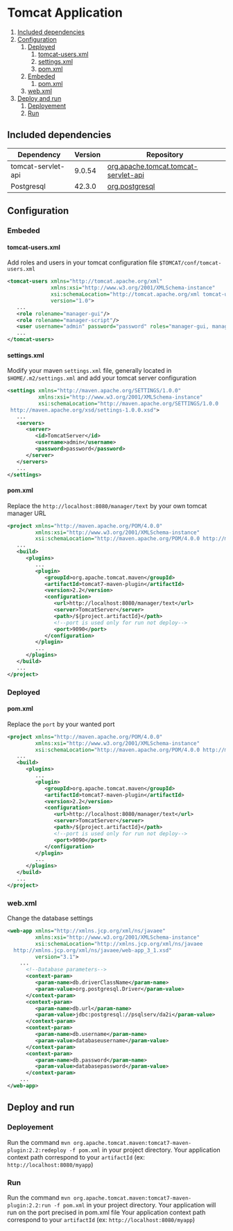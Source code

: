# Tomcat Application

1. [Included dependencies](#included-dependencies)
2. [Configuration](#configuration)
   1. [Deployed](#deployed)
      1. [tomcat-users.xml](#tomcat-usersxml)
      2. [settings.xml](#settingsxml)
      3. [pom.xml](#pomxml)
   2. [Embeded](#embeded)
      1. [pom.xml](#pomxml)
   3. [web.xml](#webxml)
3. [Deploy and run](#deploy-and-run)
   1. [Deployement](#deployement)
   2. [Run](#run)

## Included dependencies

|Dependency         |Version    |Repository|
|-------------------|-----------|----------|
|tomcat-servlet-api |9.0.54     |[org.apache.tomcat.tomcat-servlet-api](https://mvnrepository.com/artifact/org.apache.tomcat/tomcat-servlet-api/9.0.54)|
|Postgresql         |42.3.0     |[org.postgresql](https://mvnrepository.com/artifact/org.postgresql/postgresql/42.3.0)|

## Configuration

### Embeded

#### tomcat-users.xml

Add roles and users in your tomcat configuration file `$TOMCAT/conf/tomcat-users.xml`

```xml
<tomcat-users xmlns="http://tomcat.apache.org/xml"
              xmlns:xsi="http://www.w3.org/2001/XMLSchema-instance"
              xsi:schemaLocation="http://tomcat.apache.org/xml tomcat-users.xsd"
              version="1.0">
   ...
   <role rolename="manager-gui"/>
   <role rolename="manager-script"/>
   <user username="admin" password="password" roles="manager-gui, manager-script"/>
   ...
</tomcat-users>
```

#### settings.xml
Modify your maven `settings.xml` file, generally located in `$HOME/.m2/settings.xml` and add your tomcat server configuration

```xml
<settings xmlns="http://maven.apache.org/SETTINGS/1.0.0"
          xmlns:xsi="http://www.w3.org/2001/XMLSchema-instance"
          xsi:schemaLocation="http://maven.apache.org/SETTINGS/1.0.0  
 http://maven.apache.org/xsd/settings-1.0.0.xsd">
   ...
   <servers>
      <server>
         <id>TomcatServer</id>
         <username>admin</username>
         <password>password</password>
      </server>
   </servers>
   ...
</settings>
```

#### pom.xml

Replace the `http://localhost:8080/manager/text` by your own tomcat manager URL

```xml
<project xmlns="http://maven.apache.org/POM/4.0.0"
         xmlns:xsi="http://www.w3.org/2001/XMLSchema-instance"
         xsi:schemaLocation="http://maven.apache.org/POM/4.0.0 http://maven.apache.org/xsd/maven-4.0.0.xsd">
   ...
   <build>
      <plugins>
         ...
         <plugin>
            <groupId>org.apache.tomcat.maven</groupId>
            <artifactId>tomcat7-maven-plugin</artifactId>
            <version>2.2</version>
            <configuration>
               <url>http://localhost:8080/manager/text</url>
               <server>TomcatServer</server>
               <path>/${project.artifactId}</path>
               <!--port is used only for run not deploy-->
               <port>9090</port>
            </configuration>
         </plugin>
         ...
      </plugins>
   </build>
   ...
</project>
```

### Deployed

#### pom.xml

Replace the `port` by your wanted port

```xml
<project xmlns="http://maven.apache.org/POM/4.0.0"
         xmlns:xsi="http://www.w3.org/2001/XMLSchema-instance"
         xsi:schemaLocation="http://maven.apache.org/POM/4.0.0 http://maven.apache.org/xsd/maven-4.0.0.xsd">
   ...
   <build>
      <plugins>
         ...
         <plugin>
            <groupId>org.apache.tomcat.maven</groupId>
            <artifactId>tomcat7-maven-plugin</artifactId>
            <version>2.2</version>
            <configuration>
               <url>http://localhost:8080/manager/text</url>
               <server>TomcatServer</server>
               <path>/${project.artifactId}</path>
               <!--port is used only for run not deploy-->
               <port>9090</port>
            </configuration>
         </plugin>
         ...
      </plugins>
   </build>
   ...
</project>
```

### web.xml

Change the database settings

```xml
<web-app xmlns="http://xmlns.jcp.org/xml/ns/javaee"
         xmlns:xsi="http://www.w3.org/2001/XMLSchema-instance"
         xsi:schemaLocation="http://xmlns.jcp.org/xml/ns/javaee
  http://xmlns.jcp.org/xml/ns/javaee/web-app_3_1.xsd"
         version="3.1">
    ...
      <!--Database parameters-->
      <context-param>
         <param-name>db.driverClassName</param-name>
         <param-value>org.postgresql.Driver</param-value>
      </context-param>
      <context-param>
         <param-name>db.url</param-name>
         <param-value>jdbc:postgresql://psqlserv/da2i</param-value>
      </context-param>
      <context-param>
         <param-name>db.username</param-name>
         <param-value>databaseusername</param-value>
      </context-param>
      <context-param>
         <param-name>db.password</param-name>
         <param-value>databasepassword</param-value>
      </context-param>
    ...
</web-app>
```

## Deploy and run

### Deployement

Run the command `mvn org.apache.tomcat.maven:tomcat7-maven-plugin:2.2:redeploy -f pom.xml` in your project directory.
Your application context path correspond to your `artifactId` (ex: `http://localhost:8080/myapp`)

### Run

Run the command `mvn org.apache.tomcat.maven:tomcat7-maven-plugin:2.2:run -f pom.xml` in your project directory.
Your application will run on the port precised in pom.xml file
Your application context path correspond to your `artifactId` (ex: `http://localhost:8080/myapp`)